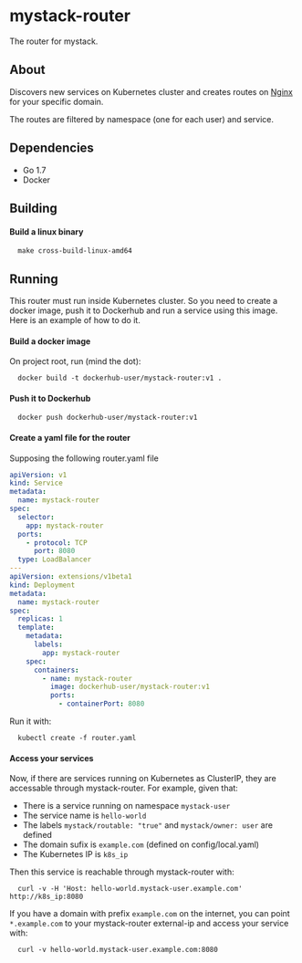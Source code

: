 mystack-router
==============

The router for mystack.

## About
Discovers new services on Kubernetes cluster and creates routes on [Nginx](http://nginx.org) for your specific domain.

The routes are filtered by namespace (one for each user) and service. 

## Dependencies
* Go 1.7
* Docker

## Building
#### Build a linux binary
```shell
  make cross-build-linux-amd64
```


## Running
This router must run inside Kubernetes cluster. So you need to create a docker image, push it to Dockerhub and run a service using this image. 
Here is an example of how to do it.

#### Build a docker image
On project root, run (mind the dot):
```shell
  docker build -t dockerhub-user/mystack-router:v1 .
```

#### Push it to Dockerhub
```shell
  docker push dockerhub-user/mystack-router:v1
```

#### Create a yaml file for the router
Supposing the following router.yaml file
```yaml
apiVersion: v1
kind: Service
metadata:
  name: mystack-router
spec:
  selector:
    app: mystack-router
  ports:
    - protocol: TCP
      port: 8080
  type: LoadBalancer
---
apiVersion: extensions/v1beta1
kind: Deployment
metadata:
  name: mystack-router
spec:
  replicas: 1
  template:
    metadata:
      labels:
        app: mystack-router
    spec:
      containers:
        - name: mystack-router
          image: dockerhub-user/mystack-router:v1
          ports:
            - containerPort: 8080
```
Run it with:
```shell
  kubectl create -f router.yaml
```

#### Access your services
Now, if there are services running on Kubernetes as ClusterIP, they are accessable through mystack-router.
For example, given that:
* There is a service running on namespace `mystack-user`
* The service name is `hello-world`
* The labels `mystack/routable: "true"` and `mystack/owner: user` are defined
* The domain sufix is `example.com` (defined on config/local.yaml)
* The Kubernetes IP is `k8s_ip`

Then this service is reachable through mystack-router with:
```shell
  curl -v -H 'Host: hello-world.mystack-user.example.com' http://k8s_ip:8080
```

If you have a domain with prefix `example.com` on the internet, you can point `*.example.com` to your mystack-router external-ip and access your service with:
```shell
  curl -v hello-world.mystack-user.example.com:8080
```
